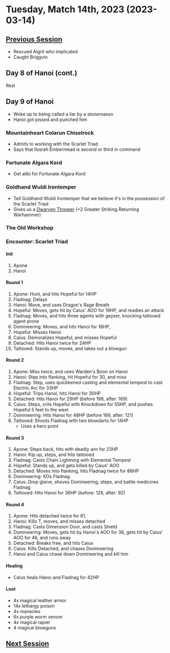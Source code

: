 # Tuesday, Match 14th, 2023 (2023-03-14)

## [Previous Session](./2023-03-07.md)

- Rescued Algrit who implicated 
- Caught Briggvin

## Day 8 of Hanoi (cont.)

Rest

## Day 9 of Hanoi

- Woke up to being called a liar by a stonemason
- Hanoi got pissed and punched him

### Mountainheart Colarun Chiselrock

- Admits to working with the Scarlet Triad
- Says that Ilssrah Embermead is second or third in command

### Fortunate Algara Kord

- Get alibi for Fortunate Algara Kord 

### Goldhand Wuldi Irontemper

- Tell Goldhand Wuldi Irontemper that we believe it's in the possession of the Scarlet Triad
- Gives us a [Dwarven Thrower](https://2e.aonprd.com/Equipment.aspx?ID=384) (+2 Greater Striking Returning Warhammer)

### The Old Workshop

### Encounter: Scarlet Triad

#### Init

1. Apone
1. Hanoi

#### Round 1

1. Apone: Hunt, and hits Hopeful for 14HP
1. Fladnag: Delays
1. Hanoi: Move, and uses Dragon's Rage Breath 
1. Hopeful: Moves, gets hit by Caius' AOO for 19HP, and readies an attack
1. Fladnag: Moves, and hits three agents with geyser, knocking tattooed agent prone
1. Domineering: Moves, and hits Hanoi for 18HP, 
1. Hopeful: Misses Hanoi
1. Caius: Demoralizes Hopeful, and misses Hopeful
1. Detached: Hits Hanoi twice for 24HP
1. Tattooed: Stands up, moves, and takes out a blowgun

#### Round 2

1. Apone: Miss twice, and uses Warden's Boon on Hanoi
1. Hanoi: Step into flanking, hit Hopeful for 30, and miss
1. Fladnag: Step, uses quickkened casting and elemental tempest to cast Electric Arc for 33HP
1. Hopeful: Trips Hanoi, hits Hanoi for 30HP
1. Detached: Hits Hanoi for 29HP (before 198, after: 169)
1. Caius: Steps, crits Hopeful with Knockdown for 55HP, and pushes Hopeful 5 feet to the west
1. Domineering: Hits Hanoi for 48HP (before 169, after: 121)
1. Tattooed: Shoots Fladnag with two blowdarts for 14HP
   - Uses a hero point

#### Round 3

1. Apone: Steps back, hits with deadly aim for 23HP
1. Hanoi: Kip up, steps, and hits tattooed
1. Fladnag: Casts Chain Lightning with Elemental Tempest
1. Hopeful: Stands up, and gets killed by Caius' AOO
1. Detached: Moves into flanking, hits Fladnag twice for 86HP
1. Domineering: KOs Fladnag
1. Caius: Drop glaive, shoves Domineering, steps, and battle medicines Fladnag 
1. Tattooed: Hits Hanoi for 36HP (before: 128, after: 92)

#### Round 4

1. Apone: Hits detached twice for 61, 
1. Hanoi: Kills T, moves, and misses detached
1. Fladnag: Casts Dimension Door, and casts Shield
1. Domineering: Moves, gets hit by Hanoi's AOO for 36, gets hit by Caius' AOO for 46, and runs away
1. Detached: Breaks free, and hits Caius
1. Caius: Kills Detached, and chases Domineering
1. Hanoi and Caius chase down Domineering and kill him

#### Healing

- Caius heals Hanoi and Fladnag for 42HP

#### Loot

- 4x magical leather armor
- 14x lethargy poison
- 4x manacles
- 6x purple worm venom
- 4x magical rapier
- 4 magical blowguns

## [Next Session](./2023-XX-XX.md)
